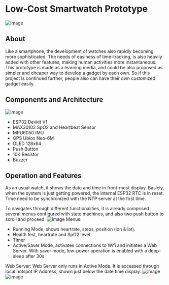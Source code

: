 # Low-Cost Smartwatch Prototype
![image](https://github.com/alexandermaxim8/Alex-SmartWatch-Prototype/assets/143409662/c7d3cb58-616c-4bd4-a71b-a7d47e77097d)

## About
Like a smartphone, the development of watches also rapidly becoming more sophisticated. The needs of easiness of time-tracking, is also heavily added with other features, making human activities more instantaneous. This prototype is made as a learning media, and could be also proposed as simpler and cheaper way to develop a gadget by each own. So if this project is continued further, people also can have their own customized gadget easily.

## Components and Architecture
![image](https://github.com/alexandermaxim8/Alex-SmartWatch-Prototype/assets/143409662/45fa1257-05af-44f8-aca6-b0b36b778b25)
- ESP32 Devkit V1
- MAX30102 SpO2 and Heartbeat Sensor
- MPU6050 IMU
- GPS Ublox Neo-6M
- OLED 128x64
- Push Button
- 10K Resistor
- Buzzer

## Operation and Features
As an usual watch, it shows the date and time in front-most display. Basicly, when the system is just getting powered, the internal ESP32 RTC is in reset. Time need to be synchronized with the NTP server at the first time.

To navigates through different functionalities, it is already comprised several menus configured with state machines, and also two push button to scroll and proceed.
![image](https://github.com/alexandermaxim8/Alex-SmartWatch-Prototype/assets/143409662/e6d99811-059c-4cef-804c-d8b623c71276)
Menus:
- Running Mode, shows heartrate, steps, position (lon & lat).
- Health test, heartrate and SpO2 level
- Timer
- Active/Saver Mode, activates connections to Wifi and initiates a Web Server. With saver mode, low-power operation is enabled with a deep-sleep after 30s.

Web Server:
Web Server only runs in Active Mode. It is accessed through local hotspot IP Address, shown just below the date time display.
![image](https://github.com/alexandermaxim8/Alex-SmartWatch-Prototype/assets/143409662/c0ac5d4f-9713-4988-b11b-5acd6f7b779f)
![image](https://github.com/alexandermaxim8/Alex-SmartWatch-Prototype/assets/143409662/368fe9e1-4b12-4965-a360-cd6f2b813636)


